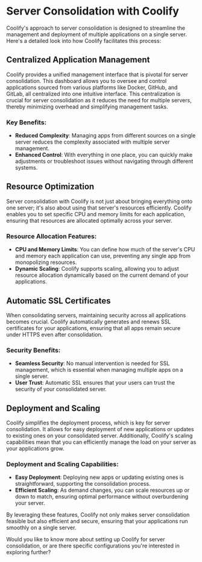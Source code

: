 # Server Consolidation with Coolify

Coolify's approach to server consolidation is designed to streamline the management and deployment of multiple applications on a single server. Here's a detailed look into how Coolify facilitates this process:

## Centralized Application Management

Coolify provides a unified management interface that is pivotal for server consolidation. This dashboard allows you to oversee and control applications sourced from various platforms like Docker, GitHub, and GitLab, all centralized into one intuitive interface. This centralization is crucial for server consolidation as it reduces the need for multiple servers, thereby minimizing overhead and simplifying management tasks.

### Key Benefits:
- **Reduced Complexity**: Managing apps from different sources on a single server reduces the complexity associated with multiple server management.
- **Enhanced Control**: With everything in one place, you can quickly make adjustments or troubleshoot issues without navigating through different systems.

## Resource Optimization

Server consolidation with Coolify is not just about bringing everything onto one server; it's also about using that server's resources efficiently. Coolify enables you to set specific CPU and memory limits for each application, ensuring that resources are allocated optimally across your server.

### Resource Allocation Features:
- **CPU and Memory Limits**: You can define how much of the server's CPU and memory each application can use, preventing any single app from monopolizing resources.
- **Dynamic Scaling**: Coolify supports scaling, allowing you to adjust resource allocation dynamically based on the current demand of your applications.

## Automatic SSL Certificates

When consolidating servers, maintaining security across all applications becomes crucial. Coolify automatically generates and renews SSL certificates for your applications, ensuring that all apps remain secure under HTTPS even after consolidation.

### Security Benefits:
- **Seamless Security**: No manual intervention is needed for SSL management, which is essential when managing multiple apps on a single server.
- **User Trust**: Automatic SSL ensures that your users can trust the security of your consolidated server.

## Deployment and Scaling

Coolify simplifies the deployment process, which is key for server consolidation. It allows for easy deployment of new applications or updates to existing ones on your consolidated server. Additionally, Coolify's scaling capabilities mean that you can efficiently manage the load on your server as your applications grow.

### Deployment and Scaling Capabilities:
- **Easy Deployment**: Deploying new apps or updating existing ones is straightforward, supporting the consolidation process.
- **Efficient Scaling**: As demand changes, you can scale resources up or down to match, ensuring optimal performance without overburdening your server.

By leveraging these features, Coolify not only makes server consolidation feasible but also efficient and secure, ensuring that your applications run smoothly on a single server.

Would you like to know more about setting up Coolify for server consolidation, or are there specific configurations you're interested in exploring further?

